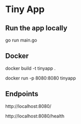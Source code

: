 # Tiny App

## Run the app locally

go run main.go

## Docker

docker build -t tinyapp .

docker run -p 8080:8080 tinyapp

## Endpoints

http://localhost:8080/

http://localhost:8080/health